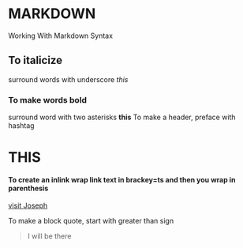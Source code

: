 # MARKDOWN
Working With Markdown Syntax

## To italicize 

surround words with underscore  _this_

### To make words bold
surround word with two asterisks
**this** 
To make a header, preface with hashtag

# THIS
#### To create an inlink wrap link text in brackey=ts and then you wrap in parenthesis

[visit Joseph](www.joseph.com)

To make a block quote, start with greater than sign

> I will be there




